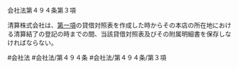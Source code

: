 会社法第４９４条第３項

清算株式会社は、[第一項](会社法＿＿＿＿第４９４条第１項)の貸借対照表を作成した時からその本店の所在地における清算結了の登記の時までの間、当該貸借対照表及びその附属明細書を保存しなければならない。

#会社法
#会社法/第４９４条
#会社法/第４９４条/第３項
